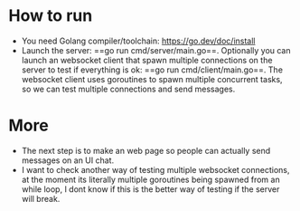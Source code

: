# How to run

- You need Golang compiler/toolchain: https://go.dev/doc/install
- Launch the server: ==go run cmd/server/main.go==. Optionally you can launch an websocket client that spawn multiple connections on the server to test if everything is ok: ==go run cmd/client/main.go==.
The websocket client uses goroutines to spawn multiple concurrent tasks, so we can test multiple connections and send messages.

# More
- The next step is to make an web page so people can actually send messages on an UI chat.
- I want to check another way of testing multiple websocket connections, at the moment its literally multiple goroutines being spawned from an while loop, I dont know if this is the better way of testing if the server will break.
